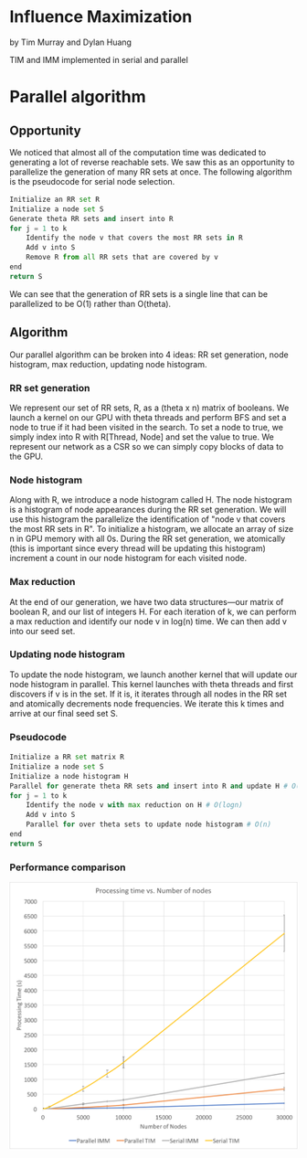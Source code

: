 # Influence Maximization
by Tim Murray and Dylan Huang

TIM and IMM implemented in serial and parallel

# Parallel algorithm
## Opportunity
We noticed that almost all of the computation time was dedicated to generating
a lot of reverse reachable sets. We saw this as an opportunity to parallelize
the generation of many RR sets at once. The following algorithm is the
pseudocode for serial node selection. 

```python
Initialize an RR set R
Initialize a node set S
Generate theta RR sets and insert into R
for j = 1 to k
    Identify the node v that covers the most RR sets in R
    Add v into S
    Remove R from all RR sets that are covered by v
end
return S
```

We can see that the generation of RR sets is a single line that can be
parallelized to be O(1) rather than O(theta).

## Algorithm
Our parallel algorithm can be broken into 4 ideas: RR set generation,
node histogram, max reduction, updating node histogram.

### RR set generation
We represent our set of RR sets, R, as a (theta x n) matrix of booleans. We
launch a kernel on our GPU with theta threads and perform BFS and set a node to
true if it had been visited in the search. To set a node to true, we simply
index into R with R[Thread, Node] and set the value to true. We represent our
network as a CSR so we can simply copy blocks of data to the GPU.

### Node histogram
Along with R, we introduce a node histogram called H. The node histogram is a
histogram of node appearances during the RR set generation. We will use this
histogram the parallelize the identification of "node v that covers the most RR
sets in R". To initialize a histogram, we allocate an array of size n in GPU
memory with all 0s. During the RR set generation, we atomically (this is
important since every thread will be updating this histogram) increment a count
in our node histogram for each visited node.

### Max reduction
At the end of our generation, we have two data
structures—our matrix of boolean R, and our list of integers H. For each
iteration of k, we can perform a max reduction and identify our node v in log(n)
time. We can then add v into our seed set.

### Updating node histogram
To update the node histogram, we launch another kernel that will update our node
histogram in parallel. This kernel launches with theta threads and first
discovers if v is in the set.  If it is, it iterates through all nodes in the RR
set and atomically decrements node frequencies. We iterate this k times and
arrive at our final seed set S.

### Pseudocode
```python
Initialize a RR set matrix R
Initialize a node set S
Initialize a node histogram H
Parallel for generate theta RR sets and insert into R and update H # O(1)
for j = 1 to k
    Identify the node v with max reduction on H # O(logn)
    Add v into S
    Parallel for over theta sets to update node histogram # O(n)
end
return S
```

### Performance comparison
![performance](/analysis/final/performance.png)

